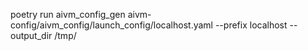    poetry run aivm_config_gen aivm-config/aivm_config/launch_config/localhost.yaml --prefix localhost --output_dir /tmp/